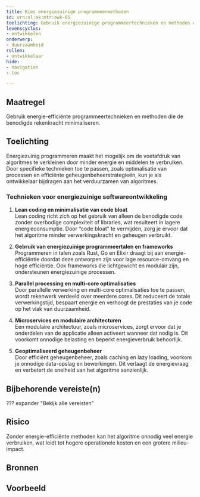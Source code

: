 ```yaml
---
title: Kies energiezuinige programmeermethoden
id: urn:nl:ak:mtr:owk-05
toelichting: Gebruik energiezuinige programmeertechnieken en methoden die de benodigde rekenkracht minimaliseren.
levenscyclus:
- ontwikkelen
onderwerp:
- duurzaamheid
rollen:
- ontwikkelaar
hide:
- navigation
- toc

---
```


<!-- Let op! onderstaande regel met 'tags' niet weghalen! Deze maakt automatisch de knopjes op basis van de metadata  -->
<!-- tags -->

## Maatregel
Gebruik energie-efficiënte programmeertechnieken en methoden die de benodigde rekenkracht minimaliseren.

## Toelichting
Energiezuinig programmeren maakt het mogelijk om de voetafdruk van algoritmes te verkleinen door minder energie en middelen te verbruiken. Door specifieke technieken toe te passen, zoals optimalisatie van processen en efficiënte geheugenbeheerstrategieën, kun je als ontwikkelaar bijdragen aan het verduurzamen van algoritmes.

### Technieken voor energiezuinige softwareontwikkeling
1. **Lean coding en minimalisatie van code bloat**  
   Lean coding richt zich op het gebruik van alleen de benodigde code zonder overbodige complexiteit of libraries, wat resulteert in lagere energieconsumptie. Door “code bloat” te vermijden, zorg je ervoor dat het algoritme minder verwerkingskracht en geheugen verbruikt.

2. **Gebruik van energiezuinige programmeertalen en frameworks**  
   Programmeren in talen zoals Rust, Go en Elixir draagt bij aan energie-efficiëntie doordat deze ontworpen zijn voor lage resource-omvang en hoge efficiëntie. Ook frameworks die lichtgewicht en modulair zijn, ondersteunen energiezuinige processen.

3. **Parallel processing en multi-core optimalisaties**  
   Door parallelle verwerking en multi-core optimalisaties toe te passen, wordt rekenwerk verdeeld over meerdere cores. Dit reduceert de totale verwerkingstijd, bespaart energie en verhoogt de prestaties van je code op het vlak van duurzaamheid.

4. **Microservices en modulaire architecturen**  
   Een modulaire architectuur, zoals microservices, zorgt ervoor dat je onderdelen van de applicatie alleen activeert wanneer dat nodig is. Dit voorkomt onnodige belasting en beperkt energieverbruik behoorlijk.

5. **Geoptimaliseerd geheugenbeheer**  
   Door efficiënt geheugenbeheer, zoals caching en lazy loading, voorkom je onnodige data-opslag en bewerkingen. Dit verlaagt de energievraag en verbetert de snelheid van het algoritme aanzienlijk.

## Bijbehorende vereiste(n)
??? expander "Bekijk alle vereisten"
   <!-- list_vereisten_on_maatregelen_page -->

## Risico
Zonder energie-efficiënte methoden kan het algoritme onnodig veel energie verbruiken, wat leidt tot hogere operationele kosten en een grotere milieu-impact.

## Bronnen

## Voorbeeld
<!-- Voeg hier een voorbeeld toe, door er bijvoorbeeld naar te verwijzen -->
